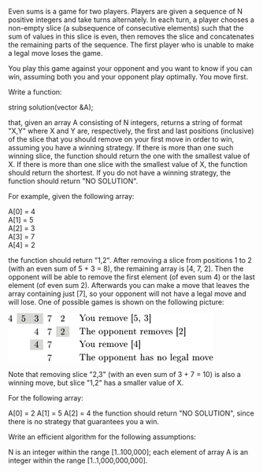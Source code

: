 Even sums is a game for two players. Players are given a sequence of N positive integers and take turns alternately. In each turn, a player chooses a non-empty slice (a subsequence of consecutive elements) such that the sum of values in this slice is even, then removes the slice and concatenates the remaining parts of the sequence. The first player who is unable to make a legal move loses the game.

You play this game against your opponent and you want to know if you can win, assuming both you and your opponent play optimally. You move first.

Write a function:

string solution(vector<int> &A);

that, given an array A consisting of N integers, returns a string of format "X,Y" where X and Y are, respectively, the first and last positions (inclusive) of the slice that you should remove on your first move in order to win, assuming you have a winning strategy. If there is more than one such winning slice, the function should return the one with the smallest value of X. If there is more than one slice with the smallest value of X, the function should return the shortest. If you do not have a winning strategy, the function should return "NO SOLUTION".

For example, given the following array:

  A[0] = 4  
  A[1] = 5  
  A[2] = 3  
  A[3] = 7  
  A[4] = 2  
  
the function should return "1,2". After removing a slice from positions 1 to 2 (with an even sum of 5 + 3 = 8), the remaining array is [4, 7, 2]. Then the opponent will be able to remove the first element (of even sum 4) or the last element (of even sum 2). Afterwards you can make a move that leaves the array containing just [7], so your opponent will not have a legal move and will lose. One of possible games is shown on the following picture:

<img src="demo.png" align="center" />

Note that removing slice "2,3" (with an even sum of 3 + 7 = 10) is also a winning move, but slice "1,2" has a smaller value of X.

For the following array:

  A[0] = 2
  A[1] = 5
  A[2] = 4
the function should return "NO SOLUTION", since there is no strategy that guarantees you a win.

Write an efficient algorithm for the following assumptions:

N is an integer within the range [1..100,000];
each element of array A is an integer within the range [1..1,000,000,000].
